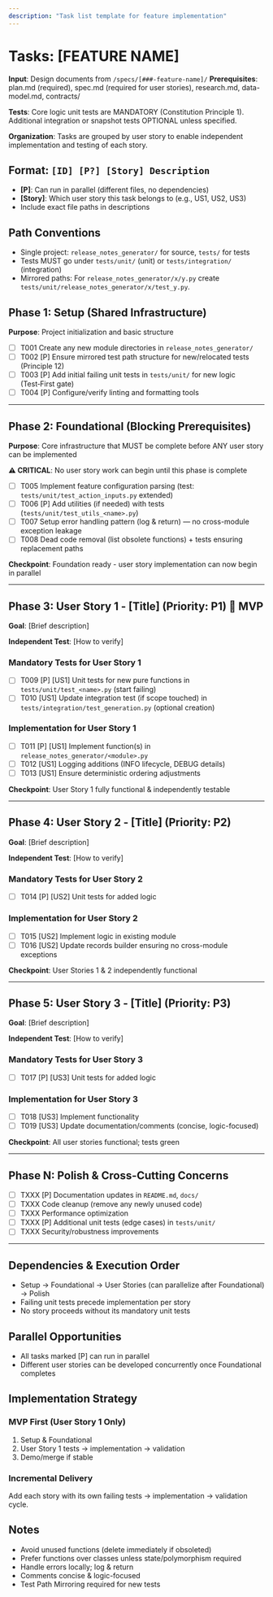 ```yaml
---
description: "Task list template for feature implementation"
---
```


# Tasks: [FEATURE NAME]

**Input**: Design documents from `/specs/[###-feature-name]/`
**Prerequisites**: plan.md (required), spec.md (required for user stories), research.md, data-model.md, contracts/

**Tests**: Core logic unit tests are MANDATORY (Constitution Principle 1). Additional integration or snapshot tests OPTIONAL unless specified.

**Organization**: Tasks are grouped by user story to enable independent implementation and testing of each story.

## Format: `[ID] [P?] [Story] Description`
- **[P]**: Can run in parallel (different files, no dependencies)
- **[Story]**: Which user story this task belongs to (e.g., US1, US2, US3)
- Include exact file paths in descriptions

## Path Conventions
- Single project: `release_notes_generator/` for source, `tests/` for tests
- Tests MUST go under `tests/unit/` (unit) or `tests/integration/` (integration)
- Mirrored paths: For `release_notes_generator/x/y.py` create `tests/unit/release_notes_generator/x/test_y.py`.

<!-- 
  ============================================================================
  IMPORTANT: The tasks below are SAMPLE TASKS for illustration purposes only.
  Replace with generated tasks.
  ============================================================================
-->

## Phase 1: Setup (Shared Infrastructure)

**Purpose**: Project initialization and basic structure

- [ ] T001 Create any new module directories in `release_notes_generator/`
- [ ] T002 [P] Ensure mirrored test path structure for new/relocated tests (Principle 12)
- [ ] T003 [P] Add initial failing unit tests in `tests/unit/` for new logic (Test‑First gate)
- [ ] T004 [P] Configure/verify linting and formatting tools

---

## Phase 2: Foundational (Blocking Prerequisites)

**Purpose**: Core infrastructure that MUST be complete before ANY user story can be implemented

**⚠ CRITICAL**: No user story work can begin until this phase is complete

- [ ] T005 Implement feature configuration parsing (test: `tests/unit/test_action_inputs.py` extended)
- [ ] T006 [P] Add utilities (if needed) with tests (`tests/unit/test_utils_<name>.py`)
- [ ] T007 Setup error handling pattern (log & return) — no cross-module exception leakage
- [ ] T008 Dead code removal (list obsolete functions) + tests ensuring replacement paths

**Checkpoint**: Foundation ready - user story implementation can now begin in parallel

---

## Phase 3: User Story 1 - [Title] (Priority: P1) 🎯 MVP

**Goal**: [Brief description]

**Independent Test**: [How to verify]

### Mandatory Tests for User Story 1

- [ ] T009 [P] [US1] Unit tests for new pure functions in `tests/unit/test_<name>.py` (start failing)
- [ ] T010 [US1] Update integration test (if scope touched) in `tests/integration/test_generation.py` (optional creation)

### Implementation for User Story 1

- [ ] T011 [P] [US1] Implement function(s) in `release_notes_generator/<module>.py`
- [ ] T012 [US1] Logging additions (INFO lifecycle, DEBUG details)
- [ ] T013 [US1] Ensure deterministic ordering adjustments

**Checkpoint**: User Story 1 fully functional & independently testable

---

## Phase 4: User Story 2 - [Title] (Priority: P2)

**Goal**: [Brief description]

**Independent Test**: [How to verify]

### Mandatory Tests for User Story 2

- [ ] T014 [P] [US2] Unit tests for added logic

### Implementation for User Story 2

- [ ] T015 [US2] Implement logic in existing module
- [ ] T016 [US2] Update records builder ensuring no cross-module exceptions

**Checkpoint**: User Stories 1 & 2 independently functional

---

## Phase 5: User Story 3 - [Title] (Priority: P3)

**Goal**: [Brief description]

**Independent Test**: [How to verify]

### Mandatory Tests for User Story 3

- [ ] T017 [P] [US3] Unit tests for added logic

### Implementation for User Story 3

- [ ] T018 [US3] Implement functionality
- [ ] T019 [US3] Update documentation/comments (concise, logic-focused)

**Checkpoint**: All user stories functional; tests green

---

## Phase N: Polish & Cross-Cutting Concerns

- [ ] TXXX [P] Documentation updates in `README.md`, `docs/`
- [ ] TXXX Code cleanup (remove any newly unused code)
- [ ] TXXX Performance optimization
- [ ] TXXX [P] Additional unit tests (edge cases) in `tests/unit/`
- [ ] TXXX Security/robustness improvements

---

## Dependencies & Execution Order

- Setup → Foundational → User Stories (can parallelize after Foundational) → Polish
- Failing unit tests precede implementation per story
- No story proceeds without its mandatory unit tests

## Parallel Opportunities

- All tasks marked [P] can run in parallel
- Different user stories can be developed concurrently once Foundational completes

## Implementation Strategy

### MVP First (User Story 1 Only)
1. Setup & Foundational
2. User Story 1 tests → implementation → validation
3. Demo/merge if stable

### Incremental Delivery
Add each story with its own failing tests → implementation → validation cycle.

## Notes

- Avoid unused functions (delete immediately if obsoleted)
- Prefer functions over classes unless state/polymorphism required
- Handle errors locally; log & return
- Comments concise & logic-focused
- Test Path Mirroring required for new tests
